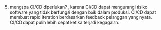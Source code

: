 5. mengapa CI/CD diperlukan? , karena CI/CD dapat mengurangi risiko software yang tidak berfungsi dengan baik dalam produksi. CI/CD dapat membuat rapid iteration berdasarkan feedback pelanggan yang nyata. CI/CD dapat pulih lebih cepat ketika terjadi kegagalan.